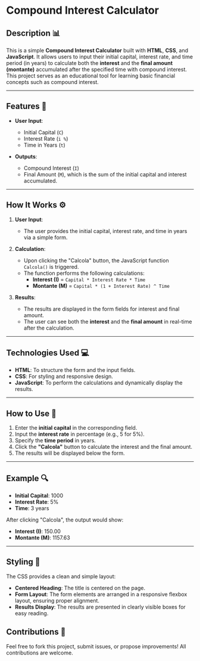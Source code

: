 # Compound Interest Calculator

## Description 📊

This is a simple **Compound Interest Calculator** built with **HTML**, **CSS**, and **JavaScript**. It allows users to input their initial capital, interest rate, and time period (in years) to calculate both the **interest** and the **final amount (montante)** accumulated after the specified time with compound interest. This project serves as an educational tool for learning basic financial concepts such as compound interest.

---

## Features 🚀

- **User Input**:
  - Initial Capital (`C`)
  - Interest Rate (`i %`)
  - Time in Years (`t`)
  
- **Outputs**:
  - Compound Interest (`I`)
  - Final Amount (`M`), which is the sum of the initial capital and interest accumulated.

---

## How It Works ⚙️

1. **User Input**: 
   - The user provides the initial capital, interest rate, and time in years via a simple form.
  
2. **Calculation**: 
   - Upon clicking the "Calcola" button, the JavaScript function `Calcola()` is triggered.
   - The function performs the following calculations:
     - **Interest (I)** = `Capital * Interest Rate * Time`
     - **Montante (M)** = `Capital * (1 + Interest Rate) ^ Time`

3. **Results**: 
   - The results are displayed in the form fields for interest and final amount.
   - The user can see both the **interest** and the **final amount** in real-time after the calculation.

---

## Technologies Used 💻

- **HTML**: To structure the form and the input fields.
- **CSS**: For styling and responsive design.
- **JavaScript**: To perform the calculations and dynamically display the results.

---

## How to Use 📝

1. Enter the **initial capital** in the corresponding field.
2. Input the **interest rate** in percentage (e.g., 5 for 5%).
3. Specify the **time period** in years.
4. Click the **"Calcola"** button to calculate the interest and the final amount.
5. The results will be displayed below the form.

---

## Example 🔍

- **Initial Capital**: 1000
- **Interest Rate**: 5%
- **Time**: 3 years

After clicking "Calcola", the output would show:

- **Interest (I)**: 150.00
- **Montante (M)**: 1157.63

---

## Styling 💅

The CSS provides a clean and simple layout:

- **Centered Heading**: The title is centered on the page.
- **Form Layout**: The form elements are arranged in a responsive flexbox layout, ensuring proper alignment.
- **Results Display**: The results are presented in clearly visible boxes for easy reading.

## Contributions 🤝

Feel free to fork this project, submit issues, or propose improvements! All contributions are welcome.
